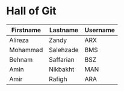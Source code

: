 # Hall of Git

| Firstname | Lastname | Username |
| ----------- | ----------- | ----------- |
| Alireza  | Zandy     | ARX |
| Mohammad | Salehzade | BMS |
| Behnam   | Saffarian | BSZ |
| Amin | Nikbakht | MAN |
| Amir     | Rafigh    | ARA |

